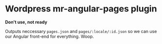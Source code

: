 # Wordpress mr-angular-pages plugin

**Don't use, not ready**

Outputs neccessary `pages.json` and `pages/:locale/:id.json` so we can use our Angular front-end for everything. Woop.